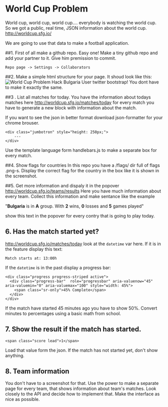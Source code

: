 World Cup Problem
======

World cup, world cup, world cup.... everybody is watching the world cup. So we got a public, real time, JSON information about the world cup. http://worldcup.sfg.io/

We are going to use that data to make a football application. 

##1. First of all make a github repo.
Easy one! Make a tiny github repo and add your partner to it. Give him premission to commit.
```
Repo page -> Settings -> Collaborators
```

##2. Make a simple html structure for your page. It shoud look like this:
![World Cup Problem Hack Bulgaria](http://postimg.org/image/84ui7q1vb/)
User twitter bootstrap!
You dont have to make it exactly the same.

##3 . List all matches for today.
You have the information about todays matches here http://worldcup.sfg.io/matches/today for every match you have to generate a new block with information about the match.

If you want to see the json in better format download json-formatter for your chrome brouser.

```
<div class="jumbotron" style="height: 250px;">
    ---
</div>
```

Use the template language form handlebars.js to make a separate box for every match.

##4. Show flags for countries
In this repo you have a /flags/ dir full of flags .png-s. Display the correct flag for the country in the box like it is shown in the screenshot.

##5. Get more information and dispaly it in the popover
http://worldcup.sfg.io/teams/results Here you have much information about every team. Collect this information and make sentance like the example

 
"__Bulgaria__ is in __A__ group. With __2__ wins, __0__ losses and __5__ games played"

show this text in the popover for every contry that is going to play today.

## 6. Has the match started yet? 
http://worldcup.sfg.io/matches/today look at the ``datetime`` var here. If it is in the feature display this text: 
```
Match starts at: 13:00h
```

If the ``datetime`` is in the past display a progress bar:
```
<div class="progress progress-striped active">
  <div class="progress-bar"  role="progressbar" aria-valuenow="45" aria-valuemin="0" aria-valuemax="100" style="width: 45%">
    <span class="sr-only">45% Complete</span>
  </div>
</div>
```
If the match have started 45 minutes ago you have to show 50%. Convert minutes to percentages using a basic math from school.

## 7. Show the result if the match has started.
```
<span class="score lead">1</span>
```
Load that value form the json. If the match has not started yet, don't show anything.

## 8. Team information
You don't have to a screenshot for that. Use the power to make a separate page for every team, that shows information about team's matches. Look closely to the API and decide how to implement that. Make the interface as nice as possible. 

